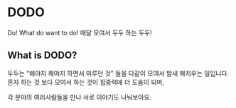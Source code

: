 # DODO
Do! What do want to do!
매달 모여서 두두 하는 두두!

## What is DODO?
두두는 "해야지 해야지 하면서 미루던 것" 들을 다같이 모여서 밤새 해치우는 일입니다. <br>
혼자 하는 것 보다 모여서 하는 것이 집중력에 더 도움이 되며, <br>

각 분야의 여러사람들을 만나 서로 이야기도 나눠보아요.
